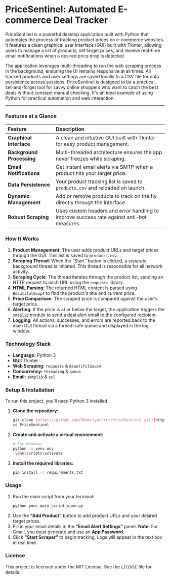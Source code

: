 # PriceSentinel: Automated E-commerce Deal Tracker

PriceSentinel is a powerful desktop application built with Python that automates the process of tracking product prices on e-commerce websites. It features a clean graphical user interface (GUI) built with Tkinter, allowing users to manage a list of products, set target prices, and receive real-time email notifications when a desired price drop is detected.

The application leverages multi-threading to run the web scraping process in the background, ensuring the UI remains responsive at all times. All tracked products and user settings are saved locally to a CSV file for data persistence across sessions. PriceSentinel is designed to be a practical, set-and-forget tool for savvy online shoppers who want to catch the best deals without constant manual checking. It's an ideal example of using Python for practical automation and web interaction.

---

### Features at a Glance

| Feature | Description |
| :--- | :--- |
| **Graphical Interface** | A clean and intuitive GUI built with Tkinter for easy product management. |
| **Background Processing** | Multi-threaded architecture ensures the app never freezes while scraping. |
| **Email Notifications**| Get instant email alerts via SMTP when a product hits your target price. |
| **Data Persistence** | Your product tracking list is saved to `products.csv` and reloaded on launch. |
| **Dynamic Management** | Add or remove products to track on the fly directly through the interface. |
| **Robust Scraping** | Uses custom headers and error handling to improve success rate against anti-bot measures. |

### How It Works

1.  **Product Management**: The user adds product URLs and target prices through the GUI. This list is saved to `products.csv`.
2.  **Scraping Thread**: When the "Start" button is clicked, a separate background thread is initiated. This thread is responsible for all network activity.
3.  **Scraping Cycle**: The thread iterates through the product list, sending an HTTP request to each URL using the `requests` library.
4.  **HTML Parsing**: The returned HTML content is parsed using `BeautifulSoup4` to find the product's title and current price.
5.  **Price Comparison**: The scraped price is compared against the user's target price.
6.  **Alerting**: If the price is at or below the target, the application triggers the `smtplib` module to send a deal alert email to the configured recipient.
7.  **Logging**: All actions, successes, and errors are reported back to the main GUI thread via a thread-safe queue and displayed in the log window.

### Technology Stack

* **Language:** Python 3
* **GUI:** Tkinter
* **Web Scraping:** `requests` & `BeautifulSoup4`
* **Concurrency:** `threading` & `queue`
* **Email:** `smtplib` & `ssl`

### Setup & Installation

To run this project, you'll need Python 3 installed.

1.  **Clone the repository:**
    ```bash
    git clone [https://github.com/Shahriyarrrrr/PriceSentinel.git](https://github.com/Shahriyarrrrr/PriceSentinel.git)
    cd PriceSentinel
    ```

2.  **Create and activate a virtual environment:**
    ```bash
    # For Windows
    python -m venv env
    .\env\Scripts\activate
    ```

3.  **Install the required libraries:**
    ```bash
    pip install -r requirements.txt
    ```

### Usage

1.  Run the main script from your terminal:
    ```bash
    python your_main_script_name.py
    ```
2.  Use the **"Add Product"** button to add product URLs and your desired target prices.
3.  Fill in your email details in the **"Email Alert Settings"** panel. **Note:** For Gmail, you must generate and use an **App Password**.
4.  Click **"Start Scraper"** to begin tracking. Logs will appear in the text box in real time.

### License

This project is licensed under the MIT License. See the `LICENSE` file for details.
